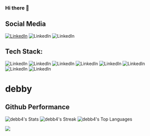 ### Hi there 👋


## Social Media
  [![LinkedIn](https://img.shields.io/badge/LinkedIn-0077B5?style=for-the-badge&logo=linkedin&logoColor=white)]( https://www.linkedin.com/in/debby-azzahra-2a254124a/)
  ![LinkedIn](https://img.shields.io/badge/Instagram-E4405F?style=for-the-badge&logo=instagram&logoColor=white)
  ![LinkedIn](https://img.shields.io/badge/X-000000?style=for-the-badge&logo=x&logoColor=white)
  
## Tech Stack:
  ![LinkedIn](https://img.shields.io/badge/Dart-0175C2?style=for-the-badge&logo=dart&logoColor=white)
  ![LinkedIn](https://img.shields.io/badge/JavaScript-323330?style=for-the-badge&logo=javascript&logoColor=F7DF1E)
  ![LinkedIn](https://img.shields.io/badge/HTML5-E34F26?style=for-the-badge&logo=html5&logoColor=white)
  ![LinkedIn](https://img.shields.io/badge/PHP-777BB4?style=for-the-badge&logo=php&logoColor=white)
  ![LinkedIn](https://img.shields.io/badge/Flutter-02569B?style=for-the-badge&logo=flutter&logoColor=white)
  ![LinkedIn](https://img.shields.io/badge/React_Native-20232A?style=for-the-badge&logo=react&logoColor=61DAFB)
  ![LinkedIn](https://img.shields.io/badge/Trello-0052CC?style=for-the-badge&logo=trello&logoColor=white)
  ![LinkedIn](https://img.shields.io/badge/Notion-000000?style=for-the-badge&logo=notion&logoColor=white)




# debby
 ## Github Performance
![debb4's Stats](https://github-readme-stats.vercel.app/api?username=debb4&theme=nightowl&show_icons=true&hide_border=false&count_private=true)
![debb4's Streak](https://github-readme-streak-stats.herokuapp.com/?user=debb4&theme=nightowl&hide_border=false)
![debb4's Top Languages](https://github-readme-stats.vercel.app/api/top-langs/?username=debb4&theme=nightowl&show_icons=true&hide_border=false&layout=compact)

<a href="https://visitcount.itsvg.in">
  <img src="https://visitcount.itsvg.in/api?id=debb4&label=Profile%20Views&color=10&icon=0&pretty=false" />
</a>


